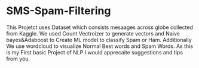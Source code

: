# SMS-Spam-Filtering
This Projetct uses Dataset which consists mesaages across globe collected from Kaggle.
We used Count Vectroizer to generate vectors and Naive bayes&Adaboost to Create ML model to classify Spam or Ham.
Additionally We use wordcloud to visualize Normal Best words and Spam Words.
As this is my First basic Project of NLP I would apprecaite suggestions and tips from you.

